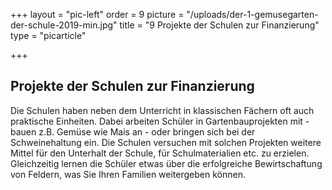 +++
layout = "pic-left"
order = 9
picture = "/uploads/der-1-gemusegarten-der-schule-2019-min.jpg"
title = "9 Projekte der Schulen zur Finanzierung"
type = "picarticle"

+++
## Projekte der Schulen zur Finanzierung

Die Schulen haben neben dem Unterricht in klassischen Fächern oft auch praktische Einheiten. Dabei arbeiten Schüler in Gartenbauprojekten mit  - bauen z.B. Gemüse wie Mais an -  oder bringen sich bei der Schweinehaltung ein. Die Schulen versuchen mit solchen Projekten weitere Mittel für den Unterhalt der Schule, für Schulmaterialien etc. zu erzielen. Gleichzeitig lernen die Schüler etwas über die erfolgreiche Bewirtschaftung von Feldern, was Sie Ihren Familien weitergeben können.